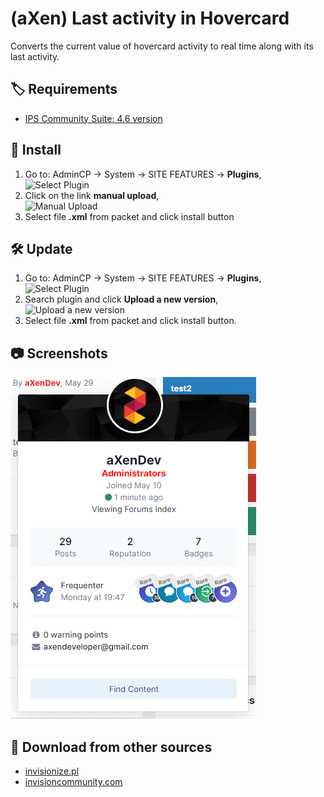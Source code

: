 # (aXen) Last activity in Hovercard

Converts the current value of hovercard activity to real time along with its last activity.

## 🏷️ Requirements

- [IPS Community Suite: 4.6 version](https://invisioncommunity.com/)

## 🧰 Install

1. Go to: AdminCP -> System -> SITE FEATURES -> **Plugins**,  
   ![Select Plugin](https://files.axendev.net/github/plugins/admincp_select.png)
2. Click on the link **manual upload**,  
   ![Manual Upload](https://files.axendev.net/github/plugins/manual_upload.png)
3. Select file **.xml** from packet and click install button

## 🛠️ Update

1. Go to: AdminCP -> System -> SITE FEATURES -> **Plugins**,  
   ![Select Plugin](https://files.axendev.net/github/plugins/admincp_select.png)
2. Search plugin and click **Upload a new version**,  
   ![Upload a new version](https://files.axendev.net/github/plugins/new_version_upload.png)
3. Select file **.xml** from packet and click install button.

## 📷 Screenshots

![1](https://raw.githubusercontent.com/aXenDeveloper/ips-lact-activity-in-hovercard/master/screenshots/1.png)

## 🔌 Download from other sources

- [invisionize.pl](https://forum.invisionize.pl/files/file/834-axen-last-activity-in-hovercard/)
- [invisioncommunity.com](https://invisioncommunity.com/files/file/9895-axen-last-activity-in-hovercard/)
